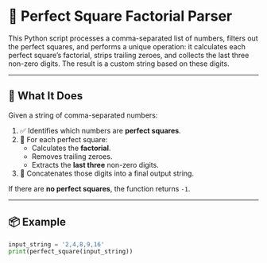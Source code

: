 # 🔢 Perfect Square Factorial Parser

This Python script processes a comma-separated list of numbers, filters out the perfect squares, and performs a unique operation: it calculates each perfect square’s factorial, strips trailing zeroes, and collects the last three non-zero digits. The result is a custom string based on these digits.

---

## 🧠 What It Does

Given a string of comma-separated numbers:
1. ✅ Identifies which numbers are **perfect squares**.
2. 🎯 For each perfect square:
   - Calculates the **factorial**.
   - Removes trailing zeroes.
   - Extracts the **last three** non-zero digits.
3. 🔄 Concatenates those digits into a final output string.

If there are **no perfect squares**, the function returns `-1`.

---

## 📦 Example

```python
input_string = '2,4,8,9,16'
print(perfect_square(input_string))
